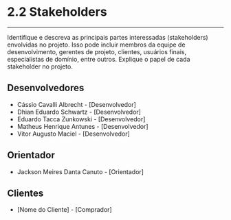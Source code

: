 # 2.2 Stakeholders

---

Identifique e descreva as principais partes interessadas (stakeholders) envolvidas no projeto. Isso pode incluir membros da equipe de desenvolvimento, gerentes de projeto, clientes, usuários finais, especialistas de domínio, entre outros. Explique o papel de cada stakeholder no projeto.

## Desenvolvedores

- Cássio Cavalli Albrecht - [Desenvolvedor]
- Dhian Eduardo Schwartz - [Desenvolvedor]
- Eduardo Tacca Zunkowski - [Desenvolvedor]
- Matheus Henrique Antunes - [Desenvolvedor]
- Vitor Augusto Maciel - [Desenvolvedor]

## Orientador

- Jackson Meires Danta Canuto - [Orientador]

## Clientes

- [Nome do Cliente] - [Comprador]
